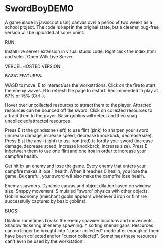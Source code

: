 # SwordBoyDEMO
A game made in javascript using canvas over a period of two weeks as a school project. 
The code is kept in the original state, but a cleaner, bug-free version will be uploaded at some point.

RUN:

Install live server extension in visual studio code.
Right click the index.html and select Open With Live Server.

VERCEL HOSTED VERSION:



BASIC FEATURES:

WASD to move.
E to interact/use the workstations.
Click on the fire to start the enemy waves.
R to refresh the page to restart.
Recommended to play at 67% or 75% (Ctrl-).

Hover over uncollected resources to attract them to the player.
Attracted resources can be bounced off the sword.
Click on collected resources to attract them to the player.
Basic goblins will detect and then snag uncollected/attracted resources.

Press E at the grindstone (left) to use flint (pink) to sharpen your sword (increase damage, increase speed, decrease knockback, decrease size).
Press E at the anvil (right) to use iron (red) to fortify your sword (increase damage, decrease speed, increase knockback, increase size).
Press E inbetween them to use one flint and one iron in order to increase your campfire health.

Get hit by an enemy and lose the game.
Every enemy that enters your campfire makes it lose 1 health. When it reaches 0 health, you lose the game.
Be careful, your sword will also make the campfire lose health.

Enemy spawners.
Dynamic canvas and object dilation based on window size.
Snappy movement.
Simulated "sword" physics with other objects.
Goblin economy (merchant goblin appears whenever 3 iron or flint are successfully captured by basic goblins).

BUGS:

Dilation sometimes breaks the enemy spawner locations and movements.
Shadow flickering at enemy spawning.
Y sorting shenanigans.
Resources can no longer be brought into "cursor collected" mode after enough of them have been collected and/or "cursor collected".
Sometimes these resources can't even be used by the workstation.
